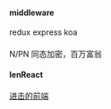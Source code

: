 #### middleware
redux
express
koa
####
N/PN
同态加密，百万富翁
#### lenReact
[进击的前端](https://juejin.cn/post/6844904061838295047)